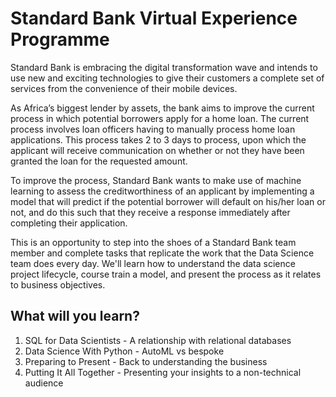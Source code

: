 # Standard Bank Virtual Experience Programme

Standard Bank is embracing the digital transformation wave and intends to use new and exciting technologies to give their customers a complete set of services from the convenience of their mobile devices.

As Africa’s biggest lender by assets, the bank aims to improve the current process in which potential borrowers apply for a home loan. The current process involves loan officers having to manually process home loan applications. This process takes 2 to 3 days to process, upon which the applicant will receive communication on whether or not they have been granted the loan for the requested amount.

To improve the process, Standard Bank wants to make use of machine learning to assess the creditworthiness of an applicant by implementing a model that will predict if the potential borrower will default on his/her loan or not, and do this such that they receive a response immediately after completing their application.

This is an opportunity to step into the shoes of a Standard Bank team member and complete tasks that replicate the work that the Data Science team does every day. We'll learn how to understand the data science project lifecycle, course train a model, and present the process as it relates to business objectives.


## What will you learn?

1. SQL for Data Scientists - A relationship with relational databases
2. Data Science With Python - AutoML vs bespoke
3. Preparing to Present - Back to understanding the business
4. Putting It All Together - Presenting your insights to a non-technical audience
